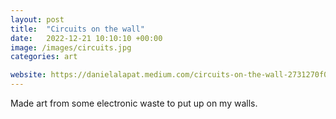 ```yaml
---
layout: post
title:  "Circuits on the wall"
date:   2022-12-21 10:10:10 +00:00
image: /images/circuits.jpg
categories: art

website: https://danielalapat.medium.com/circuits-on-the-wall-2731270f0a4c
---
```

Made art from some electronic waste to put up on my walls.